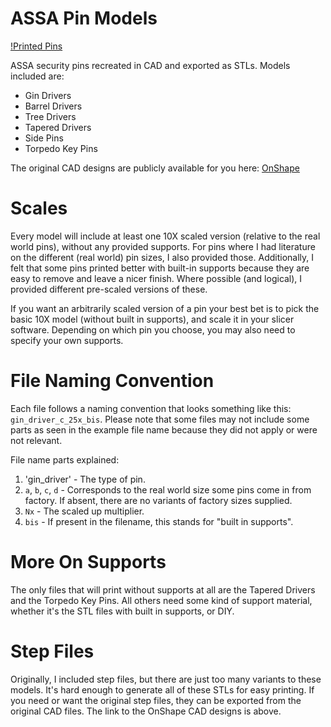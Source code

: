 # ASSA Pin Models

[!Printed Pins](images/printed_pins.png)

ASSA security pins recreated in CAD and exported as STLs. Models included are:

* Gin Drivers
* Barrel Drivers
* Tree Drivers
* Tapered Drivers
* Side Pins
* Torpedo Key Pins

The original CAD designs are publicly available for you here: [OnShape](https://cad.onshape.com/documents/176fe9eabd277f7d3a69e7b4/w/a9a9295e99a16ee94f090353/e/b16dd582293e6b9c6d4326a5?configuration=List_bMwezQiz2Jqhxx%3DDefault%3BList_nkgbB6XMHEotgr%3DB___196____5mm&renderMode=0&uiState=65a351917329370a4f51c2d3)


# Scales
Every model will include at least one 10X scaled version (relative to the real world pins), without any provided supports. For pins where I had
literature on the different (real world) pin sizes, I also provided those. Additionally, I felt that some pins printed better with built-in 
supports because they are easy to remove and leave a nicer finish. Where possible (and logical), I provided different pre-scaled versions of 
these.

If you want an arbitrarily scaled version of a pin your best bet is to pick the basic 10X model (without built in supports), and scale it in
your slicer software. Depending on which pin you choose, you may also need to specify your own supports.

# File Naming Convention
Each file follows a naming convention that looks something like this: `gin_driver_c_25x_bis`. Please note that some files may not include some
parts as seen in the example file name because they did not apply or were not relevant.

File name parts explained:

1. 'gin_driver' - The type of pin.
2. `a`, `b`, `c`, `d` - Corresponds to the real world size some pins come in from factory. If absent, there are no variants of factory sizes supplied.
3. `Nx` - The scaled up multiplier.
4. `bis` - If present in the filename, this stands for "built in supports".

# More On Supports
The only files that will print without supports at all are the Tapered Drivers and the Torpedo Key Pins. All others need some kind of support material, whether
it's the STL files with built in supports, or DIY.

# Step Files
Originally, I included step files, but there are just too many variants to these models. It's hard enough to generate all of these STLs for easy printing.
If you need or want the original step files, they can be exported from the original CAD files. The link to the OnShape CAD designs is above.